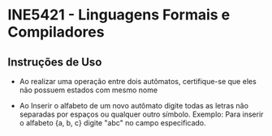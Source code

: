 # INE5421 - Linguagens Formais e Compiladores

Instruções de Uso
-----------------
 - Ao realizar uma operação entre dois autômatos, certifique-se que eles não
   possuem estados com mesmo nome

 - Ao Inserir o alfabeto de um novo autômato digite todas as letras não
   separadas por espaços ou qualquer outro símbolo. Exemplo: Para inserir o
   alfabeto {a, b, c} digite "abc" no campo especificado.
